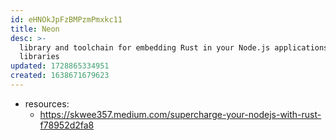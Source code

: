 ```yaml
---
id: eHNOkJpFzBMPzmPmxkc11
title: Neon
desc: >-
  library and toolchain for embedding Rust in your Node.js applications and
  libraries
updated: 1728865334951
created: 1638671679623
---
```




- resources: 
  - https://skwee357.medium.com/supercharge-your-nodejs-with-rust-f78952d2fa8

